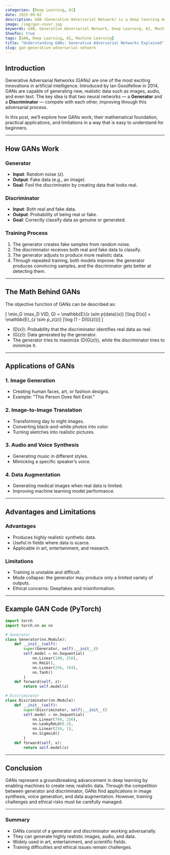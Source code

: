 ```yaml
---
categories: [Deep Learning, AI]
date: 2025-09-02
description: GAN (Generative Adversarial Network) is a deep learning model where two neural networks compete to generate realistic data. This guide explains GAN fundamentals, how they work, and real-world applications in a beginner-friendly way.
image: /img/gan-cover.jpg
keywords: GAN, Generative Adversarial Network, Deep Learning, AI, Machine Learning, Neural Networks
ShowToc: true
tags: [GAN, Deep Learning, AI, Machine Learning]
title: "Understanding GANs: Generative Adversarial Networks Explained"
slug: gan-generative-adversarial-network
---
```


## Introduction
Generative Adversarial Networks (GANs) are one of the most exciting innovations in artificial intelligence. Introduced by Ian Goodfellow in 2014, GANs are capable of generating new, realistic data such as images, audio, and even text. The key idea is that two neural networks — a **Generator** and a **Discriminator** — compete with each other, improving through this adversarial process.

In this post, we’ll explore how GANs work, their mathematical foundation, practical applications, and limitations in a way that is easy to understand for beginners.

---

## How GANs Work

### Generator
- **Input**: Random noise (z).  
- **Output**: Fake data (e.g., an image).  
- **Goal**: Fool the discriminator by creating data that looks real.  

### Discriminator
- **Input**: Both real and fake data.  
- **Output**: Probability of being real or fake.  
- **Goal**: Correctly classify data as genuine or generated.  

### Training Process
1. The generator creates fake samples from random noise.  
2. The discriminator receives both real and fake data to classify.  
3. The generator adjusts to produce more realistic data.  
4. Through repeated training, both models improve: the generator produces convincing samples, and the discriminator gets better at detecting them.  

---

## The Math Behind GANs
The objective function of GANs can be described as:

\[
\min_G \max_D V(D, G) = \mathbb{E}_{x \sim p_{data}(x)} [\log D(x)] + \mathbb{E}_{z \sim p_z(z)} [\log (1 - D(G(z)))]
\]

- \(D(x)\): Probability that the discriminator identifies real data as real.  
- \(G(z)\): Data generated by the generator.  
- The generator tries to maximize \(D(G(z))\), while the discriminator tries to minimize it.  

---

## Applications of GANs

### 1. Image Generation
- Creating human faces, art, or fashion designs.  
- Example: "This Person Does Not Exist."  

### 2. Image-to-Image Translation
- Transforming day to night images.  
- Converting black-and-white photos into color.  
- Turning sketches into realistic pictures.  

### 3. Audio and Voice Synthesis
- Generating music in different styles.  
- Mimicking a specific speaker’s voice.  

### 4. Data Augmentation
- Generating medical images when real data is limited.  
- Improving machine learning model performance.  

---

## Advantages and Limitations

### Advantages
- Produces highly realistic synthetic data.  
- Useful in fields where data is scarce.  
- Applicable in art, entertainment, and research.  

### Limitations
- Training is unstable and difficult.  
- Mode collapse: the generator may produce only a limited variety of outputs.  
- Ethical concerns: Deepfakes and misinformation.  

---

## Example GAN Code (PyTorch)

```python
import torch
import torch.nn as nn

# Generator
class Generator(nn.Module):
    def __init__(self):
        super(Generator, self).__init__()
        self.model = nn.Sequential(
            nn.Linear(100, 256),
            nn.ReLU(),
            nn.Linear(256, 784),
            nn.Tanh()
        )
    def forward(self, z):
        return self.model(z)

# Discriminator
class Discriminator(nn.Module):
    def __init__(self):
        super(Discriminator, self).__init__()
        self.model = nn.Sequential(
            nn.Linear(784, 256),
            nn.LeakyReLU(0.2),
            nn.Linear(256, 1),
            nn.Sigmoid()
        )
    def forward(self, x):
        return self.model(x)
````

---

## Conclusion

GANs represent a groundbreaking advancement in deep learning by enabling machines to create new, realistic data. Through the competition between generator and discriminator, GANs find applications in image synthesis, voice generation, and data augmentation. However, training challenges and ethical risks must be carefully managed.

---

### Summary

* GANs consist of a generator and discriminator working adversarially.
* They can generate highly realistic images, audio, and data.
* Widely used in art, entertainment, and scientific fields.
* Training difficulties and ethical issues remain challenges.